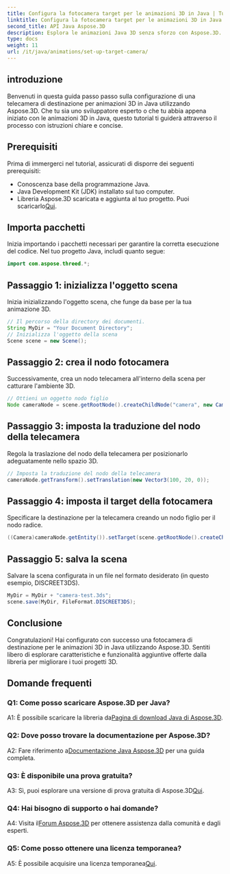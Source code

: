 ```yaml
---
title: Configura la fotocamera target per le animazioni 3D in Java | Tutorial Aspose.3D
linktitle: Configura la fotocamera target per le animazioni 3D in Java | Tutorial Aspose.3D
second_title: API Java Aspose.3D
description: Esplora le animazioni Java 3D senza sforzo con Aspose.3D. Segui il nostro tutorial per una guida passo passo. Scaricalo ora per un affascinante viaggio di sviluppo 3D.
type: docs
weight: 11
url: /it/java/animations/set-up-target-camera/
---
```

## introduzione

Benvenuti in questa guida passo passo sulla configurazione di una telecamera di destinazione per animazioni 3D in Java utilizzando Aspose.3D. Che tu sia uno sviluppatore esperto o che tu abbia appena iniziato con le animazioni 3D in Java, questo tutorial ti guiderà attraverso il processo con istruzioni chiare e concise.

## Prerequisiti

Prima di immergerci nel tutorial, assicurati di disporre dei seguenti prerequisiti:

- Conoscenza base della programmazione Java.
- Java Development Kit (JDK) installato sul tuo computer.
-  Libreria Aspose.3D scaricata e aggiunta al tuo progetto. Puoi scaricarlo[Qui](https://releases.aspose.com/3d/java/).

## Importa pacchetti

Inizia importando i pacchetti necessari per garantire la corretta esecuzione del codice. Nel tuo progetto Java, includi quanto segue:

```java
import com.aspose.threed.*;
```

## Passaggio 1: inizializza l'oggetto scena

Inizia inizializzando l'oggetto scena, che funge da base per la tua animazione 3D.

```java
// Il percorso della directory dei documenti.
String MyDir = "Your Document Directory";
// Inizializza l'oggetto della scena
Scene scene = new Scene();
```

## Passaggio 2: crea il nodo fotocamera

Successivamente, crea un nodo telecamera all'interno della scena per catturare l'ambiente 3D.

```java
// Ottieni un oggetto nodo figlio
Node cameraNode = scene.getRootNode().createChildNode("camera", new Camera());
```

## Passaggio 3: imposta la traduzione del nodo della telecamera

Regola la traslazione del nodo della telecamera per posizionarlo adeguatamente nello spazio 3D.

```java
// Imposta la traduzione del nodo della telecamera
cameraNode.getTransform().setTranslation(new Vector3(100, 20, 0));
```

## Passaggio 4: imposta il target della fotocamera

Specificare la destinazione per la telecamera creando un nodo figlio per il nodo radice.

```java
((Camera)cameraNode.getEntity()).setTarget(scene.getRootNode().createChildNode("target"));
```

## Passaggio 5: salva la scena

Salvare la scena configurata in un file nel formato desiderato (in questo esempio, DISCREET3DS).

```java
MyDir = MyDir + "camera-test.3ds";
scene.save(MyDir, FileFormat.DISCREET3DS);
```

## Conclusione

Congratulazioni! Hai configurato con successo una fotocamera di destinazione per le animazioni 3D in Java utilizzando Aspose.3D. Sentiti libero di esplorare caratteristiche e funzionalità aggiuntive offerte dalla libreria per migliorare i tuoi progetti 3D.

## Domande frequenti

### Q1: Come posso scaricare Aspose.3D per Java?

 A1: È possibile scaricare la libreria da[Pagina di download Java di Aspose.3D](https://releases.aspose.com/3d/java/).

### Q2: Dove posso trovare la documentazione per Aspose.3D?

 A2: Fare riferimento a[Documentazione Java Aspose.3D](https://reference.aspose.com/3d/java/) per una guida completa.

### Q3: È disponibile una prova gratuita?

 A3: Sì, puoi esplorare una versione di prova gratuita di Aspose.3D[Qui](https://releases.aspose.com/).

### Q4: Hai bisogno di supporto o hai domande?

 A4: Visita il[Forum Aspose.3D](https://forum.aspose.com/c/3d/18) per ottenere assistenza dalla comunità e dagli esperti.

### Q5: Come posso ottenere una licenza temporanea?

 A5: È possibile acquisire una licenza temporanea[Qui](https://purchase.aspose.com/temporary-license/).